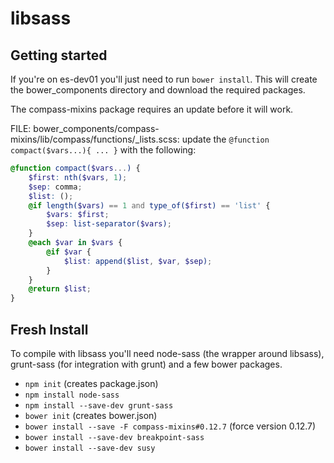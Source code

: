 # libsass

## Getting started

If you're on es-dev01 you'll just need to run `bower install`. This will create the bower_components directory and download the required packages.

The compass-mixins package requires an update before it will work.

FILE: bower_components/compass-mixins/lib/compass/functions/_lists.scss: update the `@function compact($vars...){ ... }` with the following:

```scss
@function compact($vars...) {
    $first: nth($vars, 1);
    $sep: comma;
    $list: ();
    @if length($vars) == 1 and type_of($first) == 'list' {
        $vars: $first;
        $sep: list-separator($vars);
    }
    @each $var in $vars {
        @if $var {
            $list: append($list, $var, $sep);
        }
    }
    @return $list;
}
```

## Fresh Install

To compile with libsass you'll need node-sass (the wrapper around libsass), grunt-sass (for integration with grunt) and a few bower packages.

* `npm init` (creates package.json)
* `npm install node-sass`
* `npm install --save-dev grunt-sass`
* `bower init` (creates bower.json)
* `bower install --save -F compass-mixins#0.12.7` (force version 0.12.7)
* `bower install --save-dev breakpoint-sass`
* `bower install --save-dev susy`
